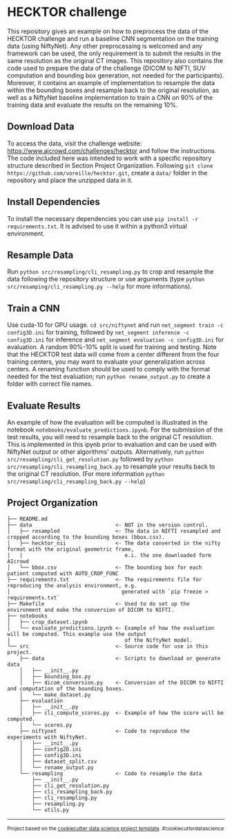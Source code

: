 HECKTOR challenge
==============================

This repository gives an example on how to preprocess the data of the HECKTOR challenge and run a baseline CNN segmentation on the training data (using NiftyNet). Any other preprocessing is welcomed and any framework can be used, the only requirement is to submit the results in the same resolution as the original CT images. This repository also contains the code used to prepare the data of the challenge (DICOM to NIFTI, SUV computation and bounding box generation, not needed for the participants). Moreover, it contains an example of implementation to resample the data within the bounding boxes and resample back to the original resolution, as well as a NiftyNet baseline implementation to train a CNN on 90% of the training data and evaluate the results on the remaining 10%.


Download Data
------------
To access the data, visit the challenge website: https://www.aicrowd.com/challenges/hecktor and follow the instructions.
The code included here was intended to work with a specific repository structure described in Section Project Organization.
Following `git clone https://github.com/voreille/hecktor.git`, create a `data/` folder in the repository and place the unzipped data in it.

Install Dependencies
------------
To install the necessary dependencies you can use `pip install -r requirements.txt`. It is advised to use it within
a python3 virtual environment.


Resample Data
------------
Run `python src/resampling/cli_resampling.py` to crop and resample the data following the repository structure or use arguments (type `python src/resamping/cli_resampling.py --help` for more informations).

Train a CNN
------------
Use cuda-10 for GPU usage.
`cd src/niftynet` and run `net_segment train -c config3D.ini` for training, followed by
`net_segment inference -c config3D.ini` for inference and `net_segment evaluation -c config3D.ini` for evaluation. 
A random 90%-10% split is used for training and testing. 
Note that the HECKTOR test data will come from a center different from the four training centers, you may want to evaluate your generalization across centers.
A renaming function should be used to comply with the format needed for the test evaluation; run `python rename_output.py` to create a folder with correct file names.

Evaluate Results
------------
An example of how the evaluation will be computed is illustrated in the notebook `notebooks/evaluate_predictions.ipynb`.
For the submission of the test results, you will need to resample back to the original CT resolution. 
This is implemented in this ipynb prior to evaluation and can be used with NiftyNet output or other algorithms' outputs.
Alternatively, run `python src/resampling/cli_get_resolution.py` followed by `python src/resampling/cli_resampling_back.py`
to resample your results back to the original CT resolution. (For more information `python src/resampling/cli_resampling_back.py --help`)

Project Organization
------------

    ├── README.md                     
    ├── data                           <- NOT in the version control.
    │   ├── resampled                  <- The data in NIFTI resampled and cropped according to the bounding boxes (bbox.csv).
    │   ├── hecktor_nii                <- The data converted in the nifty format with the original geometric frame,
    |   |                                 e.i. the one downloaded form AIcrowd
    │   └── bbox.csv                   <- The bounding box for each patient computed with AUTO_CROP_FUNC
    ├── requirements.txt               <- The requirements file for reproducing the analysis environment, e.g.
    │                                    generated with `pip freeze > requirements.txt`
    ├── Makefile                       <- Used to do set up the environment and make the conversion of DICOM to NIFTI.
    ├── notebooks
    │   ├── crop_dataset.ipynb
    │   └── evaluate_predictions.ipynb <- Example of how the evaluation will be computed. This example use the output
    |                                     of the NiftyNet model.
    └── src                            <- Source code for use in this project.
        ├── data                       <- Scripts to download or generate data
        │   ├── __init__.py
        │   ├── bounding_box.py        
        │   ├── dicom_conversion.py    <- Conversion of the DICOM to NIFTI and computation of the bounding boxes.
        │   └── make_dataset.py
        ├── evaluation
        |   ├── __init__.py
        │   ├── cli_compute_scores.py  <- Example of how the score will be computed.
        │   └── scores.py
        ├── niftynet                   <- Code to reproduce the experiments with NiftyNet.
        │   ├── __init__.py
        │   ├── config2D.ini
        │   ├── config3D.ini
        │   ├── dataset_split.csv
        │   └── rename_output.py
        └── resampling                 <- Code to resample the data 
            ├── __init__.py
            ├── cli_get_resolution.py
            ├── cli_resampling_back.py
            ├── cli_resampling.py
            ├── resampling.py
            └── utils.py
         

--------

<p><small>Project based on the <a target="_blank" href="https://drivendata.github.io/cookiecutter-data-science/">cookiecutter data science project template</a>. #cookiecutterdatascience</small></p>
